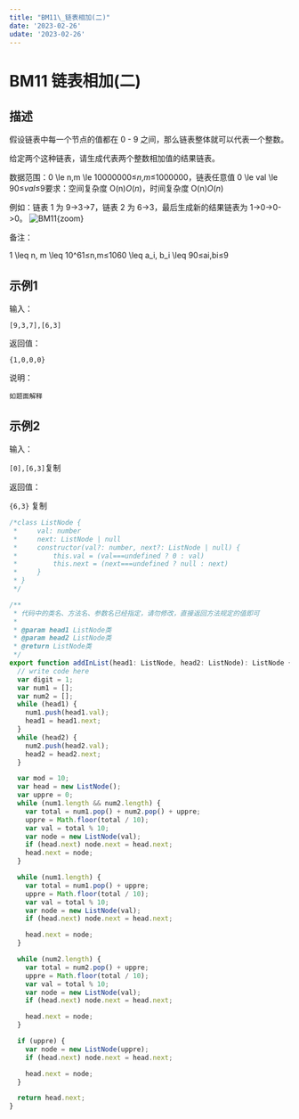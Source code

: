 ```yaml
---
title: "BM11\_链表相加(二)"
date: '2023-02-26'
udate: '2023-02-26'
---
```

# BM11 链表相加(二)
## **描述**

假设链表中每一个节点的值都在 0 - 9 之间，那么链表整体就可以代表一个整数。

给定两个这种链表，请生成代表两个整数相加值的结果链表。

数据范围：0 \le n,m \le 10000000≤*n*,*m*≤1000000，链表任意值 0 \le val \le 90≤*val*≤9要求：空间复杂度 O(n)*O*(*n*)，时间复杂度 O(n)*O*(*n*)

例如：链表 1 为 9->3->7，链表 2 为 6->3，最后生成新的结果链表为 1->0->0->0。
![BM11](/BM11.png){zoom}

备注：

1 \leq n, m \leq 10^61≤n,m≤1060 \leq a_i, b_i \leq 90≤ai,bi≤9

## **示例1**

输入：

`[9,3,7],[6,3]`

返回值：

`{1,0,0,0}`

说明：

`如题面解释`

## **示例2**

输入：

`[0],[6,3]`复制

返回值：

`{6,3}`
复制

```ts
/*class ListNode {
 *     val: number
 *     next: ListNode | null
 *     constructor(val?: number, next?: ListNode | null) {
 *         this.val = (val===undefined ? 0 : val)
 *         this.next = (next===undefined ? null : next)
 *     }
 * }
 */

/**
 * 代码中的类名、方法名、参数名已经指定，请勿修改，直接返回方法规定的值即可
 *
 * @param head1 ListNode类
 * @param head2 ListNode类
 * @return ListNode类
 */
export function addInList(head1: ListNode, head2: ListNode): ListNode {
  // write code here
  var digit = 1;
  var num1 = [];
  var num2 = [];
  while (head1) {
    num1.push(head1.val);
    head1 = head1.next;
  }
  while (head2) {
    num2.push(head2.val);
    head2 = head2.next;
  }

  var mod = 10;
  var head = new ListNode();
  var uppre = 0;
  while (num1.length && num2.length) {
    var total = num1.pop() + num2.pop() + uppre;
    uppre = Math.floor(total / 10);
    var val = total % 10;
    var node = new ListNode(val);
    if (head.next) node.next = head.next;
    head.next = node;
  }

  while (num1.length) {
    var total = num1.pop() + uppre;
    uppre = Math.floor(total / 10);
    var val = total % 10;
    var node = new ListNode(val);
    if (head.next) node.next = head.next;

    head.next = node;
  }

  while (num2.length) {
    var total = num2.pop() + uppre;
    uppre = Math.floor(total / 10);
    var val = total % 10;
    var node = new ListNode(val);
    if (head.next) node.next = head.next;

    head.next = node;
  }

  if (uppre) {
    var node = new ListNode(uppre);
    if (head.next) node.next = head.next;

    head.next = node;
  }

  return head.next;
}
```
